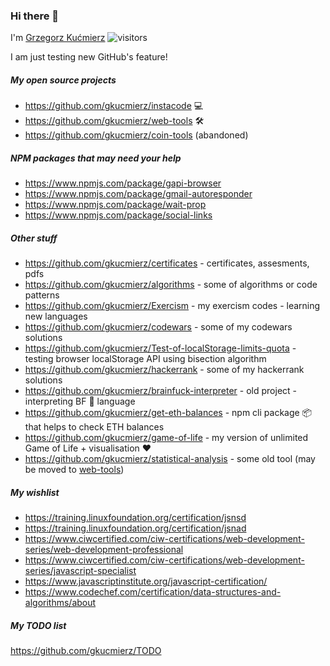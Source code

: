 
### Hi there 👋

I'm [Grzegorz Kućmierz](https://www.github.com/gkucmierz)
![visitors](https://visitor-badge.glitch.me/badge?page_id=github.com/gkucmierz)

I am just testing new GitHub's feature!

##### My open source projects
- https://github.com/gkucmierz/instacode 💻
- https://github.com/gkucmierz/web-tools 🛠 
- https://github.com/gkucmierz/coin-tools (abandoned)

##### NPM packages that may need your help
- https://www.npmjs.com/package/gapi-browser
- https://www.npmjs.com/package/gmail-autoresponder
- https://www.npmjs.com/package/wait-prop
- https://www.npmjs.com/package/social-links

##### Other stuff
- https://github.com/gkucmierz/certificates - certificates, assesments, pdfs
- https://github.com/gkucmierz/algorithms - some of algorithms or code patterns
- https://github.com/gkucmierz/Exercism - my exercism codes - learning new languages
- https://github.com/gkucmierz/codewars - some of my codewars solutions
- https://github.com/gkucmierz/Test-of-localStorage-limits-quota - testing browser localStorage API using bisection algorithm
- https://github.com/gkucmierz/hackerrank - some of my hackerrank solutions
- https://github.com/gkucmierz/brainfuck-interpreter - old project - interpreting BF 🧠 language
- https://github.com/gkucmierz/get-eth-balances - npm cli package 📦 that helps to check ETH balances
- https://github.com/gkucmierz/game-of-life - my version of unlimited Game of Life + visualisation ❤️ 
- https://github.com/gkucmierz/statistical-analysis - some old tool (may be moved to [web-tools](https://github.com/gkucmierz/web-tools))

##### My wishlist
- https://training.linuxfoundation.org/certification/jsnsd
- https://training.linuxfoundation.org/certification/jsnad
- https://www.ciwcertified.com/ciw-certifications/web-development-series/web-development-professional
- https://www.ciwcertified.com/ciw-certifications/web-development-series/javascript-specialist
- https://www.javascriptinstitute.org/javascript-certification/
- https://www.codechef.com/certification/data-structures-and-algorithms/about

##### My TODO list
https://github.com/gkucmierz/TODO
